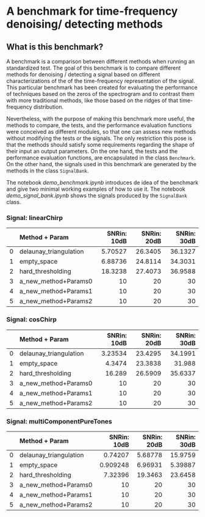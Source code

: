 # A benchmark for time-frequency denoising/ detecting methods

## What is this benchmark?
A benchmark is a comparison between different methods when running an standardized test. The goal of this benchmark is to compare different methods for denoising / detecting a signal based on different characterizations of the of the time-frequency representation of the signal. This particular benchmark has been created for evaluating the performance of techniques based on the zeros of the spectrogram and to contrast them with more traditional methods, like those based on the ridges of that time-frequency distribution.

Nevertheless, with the purpose of making this benchmark more useful, the methods to compare, the tests, and the performance evaluation functions were conceived as different modules, so that one can assess new methods without modifying the tests or the signals. The only restriction this pose is that the methods should satisfy some requirements regarding the shape of their input an output parameters. On the one hand, the tests and the performance evaluation functions, are encapsulated in the class `Benchmark`. On the other hand, the signals used in this benchmark are generated by the methods in the class `SignalBank`.

The notebook *demo_benchmark.ipynb* introduces de idea of the benchmark and give two minimal working examples of how to use it. The notebook *demo_signal_bank.ipynb* shows the signals produced by the `SignalBank` class.
### Signal: linearChirp
|    | Method + Param         |   SNRin: 10dB |   SNRin: 20dB |   SNRin: 30dB |
|---:|:-----------------------|--------------:|--------------:|--------------:|
|  0 | delaunay_triangulation |       5.70527 |       26.3405 |       36.1327 |
|  1 | empty_space            |       6.88736 |       24.8114 |       34.3031 |
|  2 | hard_thresholding      |      18.3238  |       27.4073 |       36.9588 |
|  3 | a_new_method+Params0   |      10       |       20      |       30      |
|  4 | a_new_method+Params1   |      10       |       20      |       30      |
|  5 | a_new_method+Params2   |      10       |       20      |       30      |
### Signal: cosChirp
|    | Method + Param         |   SNRin: 10dB |   SNRin: 20dB |   SNRin: 30dB |
|---:|:-----------------------|--------------:|--------------:|--------------:|
|  0 | delaunay_triangulation |       3.23534 |       23.4295 |       34.1991 |
|  1 | empty_space            |       4.3474  |       23.3838 |       31.988  |
|  2 | hard_thresholding      |      16.289   |       26.5909 |       35.6337 |
|  3 | a_new_method+Params0   |      10       |       20      |       30      |
|  4 | a_new_method+Params1   |      10       |       20      |       30      |
|  5 | a_new_method+Params2   |      10       |       20      |       30      |
### Signal: multiComponentPureTones
|    | Method + Param         |   SNRin: 10dB |   SNRin: 20dB |   SNRin: 30dB |
|---:|:-----------------------|--------------:|--------------:|--------------:|
|  0 | delaunay_triangulation |      0.74207  |       5.68778 |      15.9759  |
|  1 | empty_space            |      0.909248 |       6.96931 |       5.39887 |
|  2 | hard_thresholding      |      7.32396  |      19.3463  |      23.6458  |
|  3 | a_new_method+Params0   |     10        |      20       |      30       |
|  4 | a_new_method+Params1   |     10        |      20       |      30       |
|  5 | a_new_method+Params2   |     10        |      20       |      30       |
